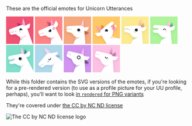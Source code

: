 These are the official emotes for Unicorn Utterances

<img alt="The 'chin' emote" src="./rendered/chin.png" width="75"/> <img alt="The 'mad' emote" src="./rendered/mad.png" width="75"/> <img alt="The 'neutral' emote" src="./rendered/neutral.png" width="75"/> <img alt="The 'goofy' emote" src="./rendered/goofy.png" width="75"/> <img alt="The 'nervous' emote" src="./rendered/nervous.png" width="75"/> <img alt="The 'happy' emote" src="./rendered/happy.png" width="75"/> <img alt="The 'hello' emote" src="./rendered/hello.png" width="75"/> <img alt="The 'sad' emote" src="./rendered/sad.png" width="75"/> <img alt="The 'scared' emote" src="./rendered/scared.png" width="75"/> <img alt="The 'proud' emote" src="./rendered/proud.png" width="75"/>

While this folder contains the SVG versions of the emotes, if you're looking for a pre-rendered version (to use as a profile picture for your UU profile, perhaps), you'll want to look [in `rendered` for PNG variants](./rendered)

They're covered under [the CC by NC ND license](https://creativecommons.org/licenses/by-nc-nd/4.0/)

![The CC by NC ND license logo](https://i.creativecommons.org/l/by-nc-sa/4.0/88x31.png)

